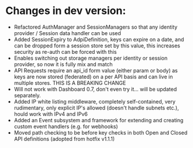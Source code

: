 # Changes in dev version:

- Refactored AuthManager and SessionManagers so that any identity provider / Session data handler can be used
- Added SessionExpiry to AdpiDefinition, keys can expire on a date, and can be dropped form a session store set by this value, this increases security as re-auth can be forced with this
- Enables switching out storage managers per identity or session provider, so now it is fully mix and match
- API Requests require an api_id form value (either param or body) as keys are now stored (federated) on a per API basis and can live in multiple stores. THIS IS A BREAKING CHANGE
- Will not work with Dashboard 0.7, don't even try it... will be updated separately.
- Added IP white listing middleware, completely self-contained, very rudimentary, only explicit IP's allowed (doesn't handle subnets etc.), hould work with IPv4 and IPv6
- Added an Event subsystem and framework for extending and creating custom event handlers (e.g. for webhooks)
- Moved path checking to be before key checks in both Open and Closed API definitions (adopted from hotfix v1.1.1)
